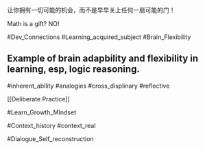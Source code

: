 
让你拥有一切可能的机会，而不是早早关上任何一扇可能的门！

Math is a gift? NO!

#Dev_Connections #Learning_acquired_subject #Brain_Flexibility 

## Example of brain adapbility and flexibility in learning, esp, logic reasoning. 

#inherent_ability #analogies #cross_displinary #reflective

[[Deliberate Practice]]

#Learn_Growth_MIndset

#Context_history  #context_real 


#Dialogue_Self_reconstruction








